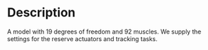 # Description

A model with 19 degrees of freedom and 92 muscles. We supply the
settings for the reserve actuators and tracking tasks.

